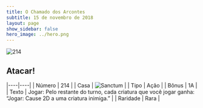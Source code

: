 ```yaml
---
title: O Chamado dos Arcontes
subtitle: 15 de novembro de 2018
layout: page
show_sidebar: false
hero_image: ../hero.png
---
```


![214](https://cdn.keyforgegame.com/media/card_front/pt/341_214_X3RQF994MG6R_pt.png)

## Atacar!

|----|----|
| Número | 214 |
| Casa | ![Sanctum](https://archonarcana.com/images/thumb/c/c7/Sanctum.png/22px-Sanctum.png "Santuário") |
| Tipo | Ação |
| Bônus | 1A |
| Texto | Jogar: Pelo restante do turno,  cada criatura que você jogar ganha:  “Jogar: Cause 2D a uma criatura inimiga.” |
| Raridade | Rara |
